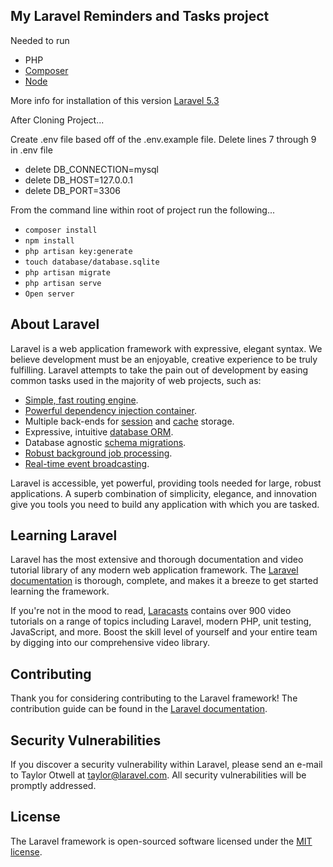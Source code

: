 ## My Laravel Reminders and Tasks project

Needed to run
- PHP
- [Composer](https://getcomposer.org/Composer)
- [Node](https://nodejs.org/en/download/)

More info for installation of this version
[Laravel 5.3](https://laravel.com/docs/5.3)

After Cloning Project...

Create .env file based off of the .env.example file.
Delete lines 7 through 9 in .env file
- delete DB_CONNECTION=mysql
- delete DB_HOST=127.0.0.1
- delete DB_PORT=3306

From the command line within root of project run the following...
- <code>composer install</code>
- <code>npm install</code>
- <code>php artisan key:generate</code>
- <code>touch database/database.sqlite</code>
- <code>php artisan migrate</code>
- <code>php artisan serve</code>
- <code>Open server</code>

## About Laravel

Laravel is a web application framework with expressive, elegant syntax. We believe development must be an enjoyable, creative experience to be truly fulfilling. Laravel attempts to take the pain out of development by easing common tasks used in the majority of web projects, such as:

- [Simple, fast routing engine](https://laravel.com/docs/routing).
- [Powerful dependency injection container](https://laravel.com/docs/container).
- Multiple back-ends for [session](https://laravel.com/docs/session) and [cache](https://laravel.com/docs/cache) storage.
- Expressive, intuitive [database ORM](https://laravel.com/docs/eloquent).
- Database agnostic [schema migrations](https://laravel.com/docs/migrations).
- [Robust background job processing](https://laravel.com/docs/queues).
- [Real-time event broadcasting](https://laravel.com/docs/broadcasting).

Laravel is accessible, yet powerful, providing tools needed for large, robust applications. A superb combination of simplicity, elegance, and innovation give you tools you need to build any application with which you are tasked.

## Learning Laravel

Laravel has the most extensive and thorough documentation and video tutorial library of any modern web application framework. The [Laravel documentation](https://laravel.com/docs) is thorough, complete, and makes it a breeze to get started learning the framework.

If you're not in the mood to read, [Laracasts](https://laracasts.com) contains over 900 video tutorials on a range of topics including Laravel, modern PHP, unit testing, JavaScript, and more. Boost the skill level of yourself and your entire team by digging into our comprehensive video library.

## Contributing

Thank you for considering contributing to the Laravel framework! The contribution guide can be found in the [Laravel documentation](http://laravel.com/docs/contributions).

## Security Vulnerabilities

If you discover a security vulnerability within Laravel, please send an e-mail to Taylor Otwell at taylor@laravel.com. All security vulnerabilities will be promptly addressed.

## License

The Laravel framework is open-sourced software licensed under the [MIT license](http://opensource.org/licenses/MIT).
